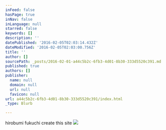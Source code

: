```yaml
---
inFeed: false
hasPage: true
inNav: false
inLanguage: null
starred: false
keywords: []
description: ''
datePublished: '2016-02-05T02:03:14.432Z'
dateModified: '2016-02-05T02:03:00.756Z'
title: ''
author: []
sourcePath: _posts/2016-02-01-a44c5b2c-6fb3-4d01-8b30-333d5520c391.md
published: true
authors: []
publisher:
  name: null
  domain: null
  url: null
  favicon: null
url: a44c5b2c-6fb3-4d01-8b30-333d5520c391/index.html
_type: Blurb

---
```

hirobumi fukuchi create this site
![](https://the-grid-user-content.s3-us-west-2.amazonaws.com/059f5ca3-e532-496e-9da6-a24509a75c4f.jpg)